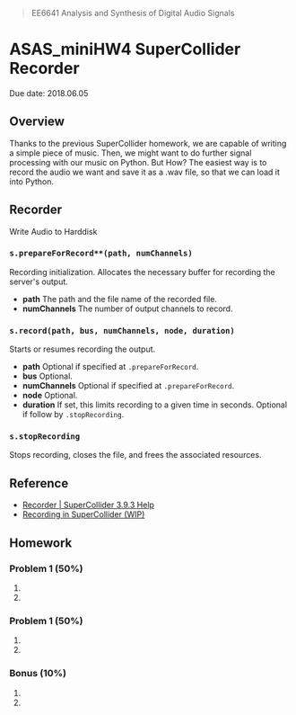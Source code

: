 > EE6641 Analysis and Synthesis of Digital Audio Signals
# ASAS_miniHW4  SuperCollider  Recorder
Due date: 2018.06.05

## Overview
Thanks to the previous SuperCollider homework, we are capable of writing a simple piece of music. Then, we might want to do further signal processing with our music on Python. But How? The easiest way is to record the audio we want and save it as a .wav file, so that we can load it into Python.

## Recorder
Write Audio to Harddisk

### ```s.prepareForRecord**(path, numChannels)```
Recording initialization. Allocates the necessary buffer for recording the server's output.
* **path**    The path and the file name of the recorded file. 
* **numChannels**    The number of output channels to record. 
  
### ```s.record(path, bus, numChannels, node, duration)```
Starts or resumes recording the output.
* **path**    Optional if specified at ```.prepareForRecord```.
* **bus**    Optional.
* **numChannels**    Optional if specified at ```.prepareForRecord```.
* **node**    Optional.
* **duration**     If set, this limits recording to a given time in seconds. Optional if follow by ```.stopRecording```.

### ```s.stopRecording```
Stops recording, closes the file, and frees the associated resources.



## Reference
* [Recorder | SuperCollider 3.9.3 Help](http://doc.sccode.org/Classes/Recorder.html)
* [Recording in SuperCollider (WIP)](https://github.com/supercollider/supercollider/wiki/Recording-in-SuperCollider-(WIP))


## Homework
### Problem 1 (50%)
1. 

2.

### Problem 1 (50%)
1. 

2.

### Bonus (10%)
1. 

2.
